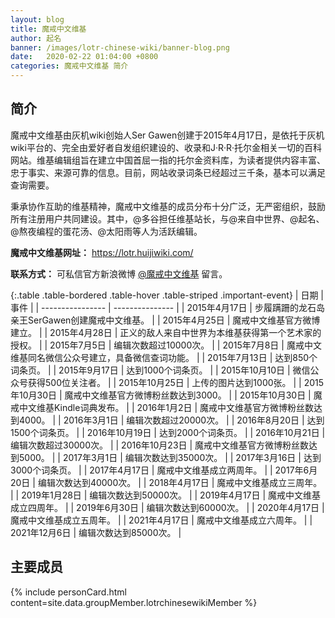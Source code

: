 ```yaml
---
layout: blog
title: 魔戒中文维基
author: 起名
banner: /images/lotr-chinese-wiki/banner-blog.png
date:   2020-02-22 01:04:00 +0800
categories: 魔戒中文维基 简介
---
```


## 简介

魔戒中文维基由灰机wiki创始人Ser Gawen创建于2015年4月17日，是依托于灰机wiki平台的、完全由爱好者自发组织建设的、收录和J·R·R·托尔金相关一切的百科网站。维基编辑组旨在建立中国首屈一指的托尔金资料库，为读者提供内容丰富、忠于事实、来源可靠的信息。目前，网站收录词条已经超过三千条，基本可以满足查询需要。

秉承协作互助的维基精神，魔戒中文维基的成员分布十分广泛，无严密组织，鼓励所有注册用户共同建设。其中，@多谷担任维基站长，与@来自中世界、@起名、@熬夜编程的蛋花汤、@太阳雨等人为活跃编辑。

**魔戒中文维基网址：** https://lotr.huijiwiki.com/

**联系方式：** 可私信官方新浪微博 [@魔戒中文维基](https://api.weibo.com/chat/#/chat?to_uid=5589224381) 留言。

{:.table .table-bordered .table-hover .table-striped .important-event}
| 日期 | 事件 |
| ---------------- | --------------- |
| 2015年4月17日 | 步履蹒跚的龙石岛亲王SerGawen创建魔戒中文维基。 |
| 2015年4月25日 | 魔戒中文维基官方微博建立。 |
| 2015年4月28日 | 正义的敌人来自中世界为本维基获得第一个艺术家的授权。 |
| 2015年7月5日 | 编辑次数超过10000次。 |
| 2015年7月8日 | 魔戒中文维基同名微信公众号建立，具备微信查词功能。 |
| 2015年7月13日 | 达到850个词条页。 |
| 2015年9月17日 | 达到1000个词条页。 |
| 2015年10月10日 | 微信公众号获得500位关注者。 |
| 2015年10月25日 | 上传的图片达到1000张。 |
| 2015年10月30日 | 魔戒中文维基官方微博粉丝数达到3000。 |
| 2015年10月30日 | 魔戒中文维基Kindle词典发布。 |
| 2016年1月2日 | 魔戒中文维基官方微博粉丝数达到4000。 |
| 2016年3月1日 | 编辑次数超过20000次。 |
| 2016年8月20日 | 达到1500个词条页。 |
| 2016年10月19日 | 达到2000个词条页。 |
| 2016年10月21日 | 编辑次数超过30000次。 |
| 2016年10月23日 | 魔戒中文维基官方微博粉丝数达到5000。 |
| 2017年3月1日 | 编辑次数达到35000次。 |
| 2017年3月16日 | 达到3000个词条页。 |
| 2017年4月17日 | 魔戒中文维基成立两周年。 |
| 2017年6月20日 | 编辑次数达到40000次。 |
| 2018年4月17日 | 魔戒中文维基成立三周年。 |
| 2019年1月28日 | 编辑次数达到50000次。 |
| 2019年4月17日 | 魔戒中文维基成立四周年。 |
| 2019年6月30日 | 编辑次数达到60000次。 |
| 2020年4月17日 | 魔戒中文维基成立五周年。 |
| 2021年4月17日 | 魔戒中文维基成立六周年。 |
| 2021年12月6日 | 编辑次数达到85000次。 |


## 主要成员
<!-- 成员信息，通过导入personCard模板+组成员信息_data/groupMember/xxxx.yml -->
{% include personCard.html content=site.data.groupMember.lotrchinesewikiMember %}

